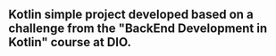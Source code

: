 ## Kotlin simple project developed based on a challenge from the "BackEnd Development in Kotlin" course at DIO.
